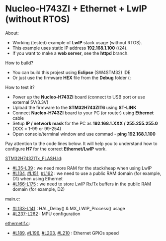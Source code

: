 # Nucleo-H743ZI + Ethernet + LwIP (without RTOS)
About:
* Working (tested) example of **LwIP** stack usage (without RTOS).
* This example uses static IP address **192.168.1.100** (/24).
* If you want to make a **web server**, see the **httpd** branch.

How to build?
* You can build this projest using **Eclipse** (SW4STM32) IDE
* Or just use the firmware **HEX** file from the **Debug** folder (:

How to test it?
* Power up the **Nucleo-H743ZI** board (connect to USB port or use external 5V/3.3V)
* Upload the firmware to the **STM32H743ZIT6** using **ST-LINK**
* Connect **Nucleo-H743ZI** board to your PC (or router) using **Ethernet** cable
* Setup **IP / network mask** for the PC as **192.168.1.XXX / 255.255.255.0** (XXX = 1-99 or 99-254)
* Open console/terminal window and use commad - **ping 192.168.1.100**

Pay attention to the code lines below. It will help you to understand how to configure **H7** for the correct **Ethernet/LwIP** work.

[STM32H743ZITx_FLASH.ld](/STM32H743ZITx_FLASH.ld):
- [#L35-L39](/STM32H743ZITx_FLASH.ld#L35-L39) : we need more RAM for the stack/heap when using LwIP
- [#L134](/STM32H743ZITx_FLASH.ld#L134), [#L151](/STM32H743ZITx_FLASH.ld#L151), [#L162](/STM32H743ZITx_FLASH.ld#L162) : we need to use a public RAM domain (for example, D1) when using Ethernet
- [#L166-L175](/STM32H743ZITx_FLASH.ld#L166-L175) : we need to store LwIP Rx/Tx buffers in the public RAM domain (for example, D2)

[main.c](/Src/main.c):
- [#L133-L141](/Src/main.c#L133-L141) : HAL_Delay() & MX_LWIP_Process() usage
- [#L237-L262](/Src/main.c#L237-L262) : MPU configuration

[ethernetif.c](/Src/ethernetif.c):
- [#L189](/Src/ethernetif.c#L189), [#L196](/Src/ethernetif.c#L196), [#L203](/Src/ethernetif.c#L203), [#L210](/Src/ethernetif.c#L210) : Ethernet GPIOs speed
